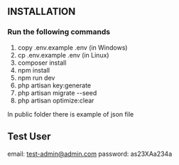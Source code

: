## INSTALLATION
### Run the following commands

1. copy .env.example .env (in Windows)
2. cp .env.example .env (in Linux)
3. composer install
4. npm install
5. npm run dev
6. php artisan key:generate
7. php artisan migrate --seed
8. php artisan optimize:clear

In public folder there is example of json file 

## Test User
email: test-admin@admin.com
password: as23XAa234a